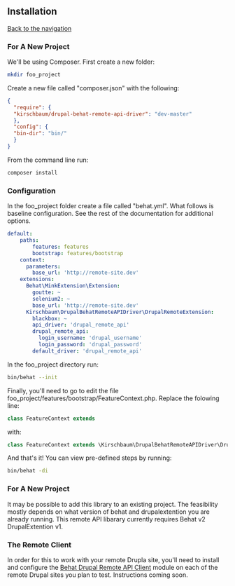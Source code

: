 ## Installation
[Back to the navigation](https://github.com/kirschbaum/drupal-behat-remote-api-driver#documentation)


### For A New Project

We'll be using Composer. First create a new folder:

```sh
mkdir foo_project
```

Create a new file called "composer.json" with the following:

```json
{
  "require": {
  "kirschbaum/drupal-behat-remote-api-driver": "dev-master"
  },
  "config": {
  "bin-dir": "bin/"
  }
}
```

From the command line run:

```sh
composer install
```

### Configuration

In the foo_project folder create a file called "behat.yml". What follows is baseline configuration. See the rest of the documentation for additional options.

```yml
default:
    paths:
        features: features
        bootstrap: features/bootstrap
    context:
      parameters:
        base_url: 'http://remote-site.dev'
    extensions:
      Behat\MinkExtension\Extension:
        goutte: ~
        selenium2: ~
        base_url: 'http://remote-site.dev'
      Kirschbaum\DrupalBehatRemoteAPIDriver\DrupalRemoteExtension:
        blackbox: ~
        api_driver: 'drupal_remote_api'
        drupal_remote_api:
          login_username: 'drupal_username'
          login_password: 'drupal_password'
        default_driver: 'drupal_remote_api'
```

In the foo_project directory run:

```sh
bin/behat --init
```

Finally, you'll need to go to edit the file foo_project/features/bootstrap/FeatureContext.php. Replace the folowing line:

```php
class FeatureContext extends 
```
with:
```php
class FeatureContext extends \Kirschbaum\DrupalBehatRemoteAPIDriver\DrupalRemoteContext
```

And that's it! You can view pre-defined steps by running:

```sh
bin/behat -di
```

### For A New Project
It may be possible to add this library to an existing project. The feasibility mostly depends on what version of behat and drupalextention you are already running. This remote API libarary currently requires Behat v2 DrupalExtention v1.

### The Remote Client
In order for this to work with your remote Drupla site, you'll need to install and configure the [Behat Drupal Remote API Client](https://github.com/kirschbaum/drupal-behat-remote-api-client) module on each of the remote Drupal sites you plan to test. Instructions coming soon.
